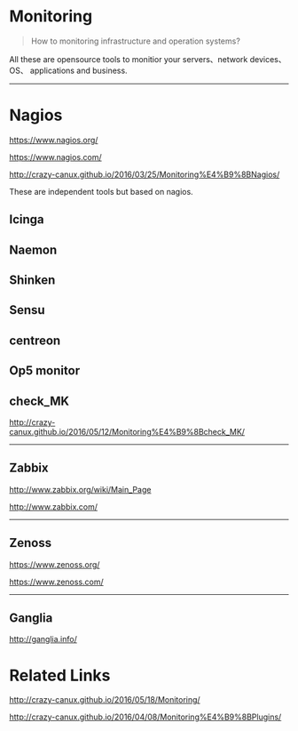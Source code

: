 # Monitoring

> How to monitoring infrastructure and operation systems?

All these are opensource tools to monitior your servers、network devices、OS、 applications and business.

***

# Nagios

<https://www.nagios.org/>

<https://www.nagios.com/>

<http://crazy-canux.github.io/2016/03/25/Monitoring%E4%B9%8BNagios/>

These are independent tools but based on nagios.

## Icinga

## Naemon

## Shinken

## Sensu

## centreon

## Op5 monitor

## check_MK

<http://crazy-canux.github.io/2016/05/12/Monitoring%E4%B9%8Bcheck_MK/>

***

## Zabbix

<http://www.zabbix.org/wiki/Main_Page>

<http://www.zabbix.com/>

***

## Zenoss

<https://www.zenoss.org/>

<https://www.zenoss.com/>

***

## Ganglia

<http://ganglia.info/>

# Related Links

<http://crazy-canux.github.io/2016/05/18/Monitoring/>

<http://crazy-canux.github.io/2016/04/08/Monitoring%E4%B9%8BPlugins/>

